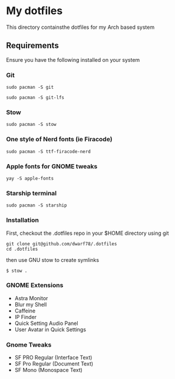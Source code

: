 # My dotfiles
This directory containsthe dotfiles for my Arch based system

## Requirements

Ensure you have the following installed on your system

### Git

```
sudo pacman -S git
```
```
sudo pacman -S git-lfs
```


### Stow

```
sudo pacman -S stow
```

### One style of Nerd fonts (ie Firacode)

```
sudo pacman -S ttf-firacode-nerd
```
### Apple fonts for GNOME tweaks

```
yay -S apple-fonts
```
### Starship terminal

```
sudo pacman -S starship
```

### Installation

First, checkout the .dotfiles repo in your $HOME directory using git

```
git clone git@github.com/dwarf78/.dotfiles
cd .dotfiles
```

then use GNU stow to create symlinks

```
$ stow .
```

### GNOME Extensions

- Astra Monitor
- Blur my Shell
- Caffeine 
- IP Finder
- Quick Setting Audio Panel
- User Avatar in Quick Settings

### Gnome Tweaks

- SF PRO Regular (Interface Text)
- SF Pro Regular (Document Text)
- SF Mono (Monospace Text)

